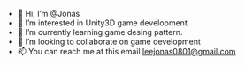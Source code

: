 - 👋 Hi, I’m @Jonas
- 👀 I’m interested in Unity3D game development
- 🌱 I’m currently learning game desing pattern.
- 💞️ I’m looking to collaborate on game development
- 📫 You can reach me at this email leejonas0801@gmail.com

<!---
Jonas0801/Jonas0801 is a ✨ special ✨ repository because its `README.md` (this file) appears on your GitHub profile.
You can click the Preview link to take a look at your changes.
--->

